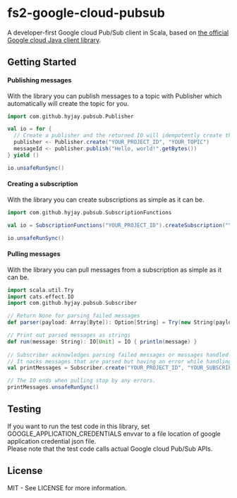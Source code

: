 # fs2-google-cloud-pubsub
A developer-first Google cloud Pub/Sub client in Scala, based on [the official Google cloud Java client library](https://github.com/googleapis/google-cloud-java/tree/master/google-cloud-clients/google-cloud-pubsub).

## Getting Started
#### Publishing messages
With the library you can publish messages to a topic with Publisher which automatically will create the topic for you.
```scala
import com.github.hyjay.pubsub.Publisher

val io = for {
  // Create a publisher and the returned IO will idempotently create the topic for you. 
  publisher <- Publisher.create("YOUR_PROJECT_ID", "YOUR_TOPIC")
  messageId <- publisher.publish("Hello, world!".getBytes())
} yield ()

io.unsafeRunSync()
```

#### Creating a subscription
With the library you can create subscriptions as simple as it can be.
```scala
import com.github.hyjay.pubsub.SubscriptionFunctions

val io = SubscriptionFunctions("YOUR_PROJECT_ID").createSubscription("YOUR_TOPIC", "YOUR_SUBSCRIPTION")

io.unsafeRunSync()
```

#### Pulling messages
With the library you can pull messages from a subscription as simple as it can be.
```scala
import scala.util.Try
import cats.effect.IO
import com.github.hyjay.pubsub.Subscriber

// Return None for parsing failed messages
def parser(payload: Array[Byte]): Option[String] = Try(new String(payload)).toOption

// Print out parsed messages as strings
def run(message: String): IO[Unit] = IO { println(message) }
 
// Subscriber acknowledges parsing failed messages or messages handled by `run` without an error
// It nacks messages that are parsed but having an error while handling
val printMessages = Subscriber.create("YOUR_PROJECT_ID", "YOUR_SUBSCRIPTION").subscribe(parser)(run)

// The IO ends when pulling stop by any errors.
printMessages.unsafeRunSync()
```

## Testing
If you want to run the test code in this library, set GOOGLE_APPLICATION_CREDENTIALS envvar to a file location of
google application credential json file.  
Please note that the test code calls actual Google cloud Pub/Sub APIs.

## License
MIT - See LICENSE for more information.